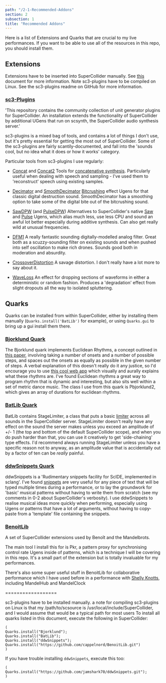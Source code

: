 ```yaml
---
path: "/2-1-Recommended-Addons"
section: 2
subsection: 1
title: "Recommended Addons"
---
```


Here is a list of Extensions and Quarks that are crucial to my live performances. If you want to be able to use all of the resources in this repo, you should install them.

## Extensions

Extensions have to be inserted into SuperCollider manually. See [this](http://doc.sccode.org/Guides/UsingExtensions.html) document for more information. Note sc3-plugins have to be compiled on Linux. See the sc3-plugins readme on GitHub for more information.

### [sc3-Plugins](https://github.com/supercollider/sc3-plugins)

'This repository contains the community collection of unit generator plugins for SuperCollider. An installation extends the functionality of SuperCollider by additional UGens that run on scsynth, the SuperCollider audio synthesis server.'

sc3-plugins is a mixed bag of tools, and contains a lot of things I don't use, but it's pretty essential for getting the most out of SuperCollider. Some of the sc3-plugins are fairly scantily-documented, and fall into the 'sounds cool, but no idea what it does or how it works' category.

Particular tools from sc3-plugins I use regularly:

- [Concat](http://doc.sccode.org/Classes/Concat.html) and [Concat2](http://doc.sccode.org/Classes/Concat2.html)
Tools for [concatenative synthesis](https://en.wikipedia.org/wiki/Concatenative_synthesis). Particularly useful when dealing with speech and sampling - I've used them to 'reconstruct' speech using existing samples.

- [Decimator](http://doc.sccode.org/Classes/Decimator.html) and [SmoothDecimator](http://doc.sccode.org/Classes/SmoothDecimator.html)
[Bitcrushing](http://www.musicradar.com/tuition/tech/distortion-saturation-and-bitcrushing-explained-549516) effect Ugens for that classic digital destruction sound. SmoothDecimator has a smoothing option to take some of the digital bite out of the bitcrushing sound.

- [SawDPW](http://doc.sccode.org/Classes/SawDPW.html) (and [PulseDPW](http://doc.sccode.org/Classes/PulseDPW.html))
Alternatives to SuperCollider's native [Saw](http://doc.sccode.org/Classes/Saw.html) and [Pulse](http://doc.sccode.org/Classes/Pulse.html) Ugens, which alias much less, use less CPU and sound an awful lot better especially during additive synthesis. Can also get really wild at unusual frequencies.

- [DFM1](http://doc.sccode.org/Classes/DFM1.html)
A really fantastic sounding digitally-modelled analog filter. Great both as a scuzzy-sounding filter on existing sounds and when pushed into self oscillation to make rich drones. Sounds good both in moderation and absurdity.

- [CrossoverDistortion](http://doc.sccode.org/Classes/CrossoverDistortion.html)
A savage distortion. I don't really have a lot more to say about it.

- [WaveLoss](http://doc.sccode.org/Classes/WaveLoss.html)
An effect for dropping sections of waveforms in either a deterministic or random fashion. Produces a 'degradation' effect from slight dropouts all the way to isolated spluttering.

## Quarks

Quarks can be installed from within SuperCollider, either by installing them manually (`Quarks.install('BatLib')` for example), or using `Quarks.gui` to bring up a gui install them there.

### [Bjorklund Quark](https://github.com/supercollider-quarks/Bjorklund)

The Bjorklund quark implements Euclidean Rhythms, a concept outlined in [this paper](http://cgm.cs.mcgill.ca/~godfried/publications/banff.pdf), involving taking a number of onsets and a number of possible steps, and spaces out the onsets as equally as possible in the given number of steps. A verbal explanation of this doesn't really do it any justice, so I'd encourage you to use [this cool web app](https://reprimande.github.io/euclideansequencer/) which visually and aurally explains what these rhythms are. I've found Euclidean rhythms a great way to program rhythm that is dynamic and interesting, but also sits well within a set of metric dance music. The class I use from this quark is Pbjorklund2, which gives an array of durations for euclidean rhythms.

### [BatLib Quark](https://github.com/supercollider-quarks/BatLib)

BatLib contains StageLimiter, a class that puts a basic [limiter](https://music.tutsplus.com/tutorials/a-beginners-introduction-to-limiters--audio-1071) across all sounds in the SuperCollider server. StageLimiter doesn't really have any effect on the sound the server makes unless you exceed an amplitude of +/- 1 (the top and bottom of the default SuperCollider scope), and when you do push harder than that, you can use it creatively to get 'side-chaining' type effects. I'd recommend always running StageLimiter unless you have a specific reason not to anyway, as an amplitude value that is accidentally out by a factor of ten can be _really_ painful.

### [ddwSnippets Quark](https://github.com/jamshark70/ddwSnippets)

ddwSnippets is a 'Rudimentary snippets facility for ScIDE, implemented in sclang'. I've found [snippets](https://en.wikipedia.org/wiki/Snippet_(programming)) are very useful for any piece of text that will be typed multiple times during a performance, or to lay the groundwork for 'basic' musical patterns without having to write them from scratch (see my comments in 0-2 about SuperCollider's verbosity). I use ddwSnippets to realise musical ideas more quickly when performing, especially using Ugens or patterns that have a lot of arguments, without having to copy-paste from a 'template' file containing the snippets.

### [BenoitLib](https://github.com/cappelnord/BenoitLib)

A set of SuperCollider extensions used by Benoît and the Mandelbrots.

The main tool I install this for is Pkr, a pattern proxy for synchronising control rate Ugens inside of patterns, which is a technique I will be covering in this repo. It's a small part of the extension but is totally invaluable for my performances.

There's also some super useful stuff in BenoitLib for collaborative performance which I have used before in a performance with [Shelly Knotts](https://shellyknotts.wordpress.com/), including MandelHub and MandelClock

==================

sc3-plugins have to be installed manually.
a note for compiling sc3-plugins on Linux is that my /path/to/scsource is /usr/local/include/SuperCollider, and I would assume that would be a typical path for most users
To install all quarks listed in this document, execute the following in SuperCollider:

```supercollider
(
Quarks.install("Bjorklund");
Quarks.install("BatLib");
Quarks.install("ddwSnippets");
Quarks.install("https://github.com/cappelnord/BenoitLib.git")
)
```

If you have trouble installing `ddwSnippets`, execute this too:

```supercollider
(
Quarks.install("https://github.com/jamshark70/ddwSnippets.git");
)
```
